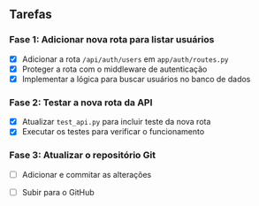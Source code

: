 ## Tarefas

### Fase 1: Adicionar nova rota para listar usuários
- [x] Adicionar a rota `/api/auth/users` em `app/auth/routes.py`
- [x] Proteger a rota com o middleware de autenticação
- [x] Implementar a lógica para buscar usuários no banco de dados

### Fase 2: Testar a nova rota da API
- [x] Atualizar `test_api.py` para incluir teste da nova rota
- [x] Executar os testes para verificar o funcionamento

### Fase 3: Atualizar o repositório Git
- [ ] Adicionar e commitar as alterações
- [ ] Subir para o GitHub

